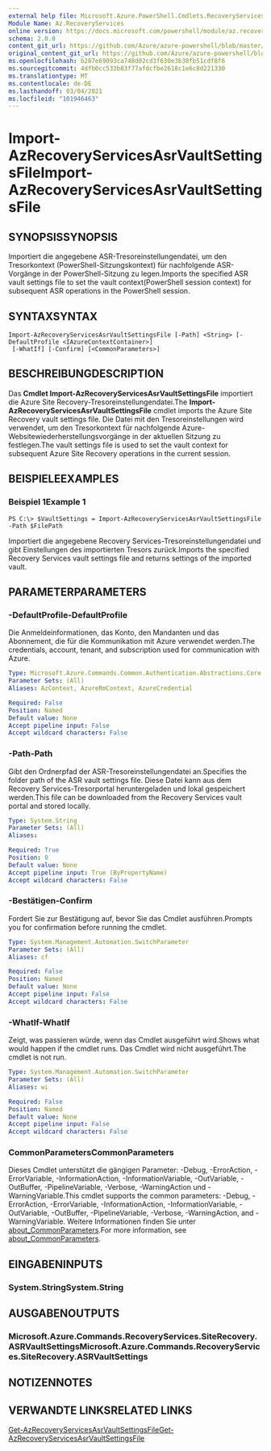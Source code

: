 ```yaml
---
external help file: Microsoft.Azure.PowerShell.Cmdlets.RecoveryServices.SiteRecovery.dll-Help.xml
Module Name: Az.RecoveryServices
online version: https://docs.microsoft.com/powershell/module/az.recoveryservices/import-azrecoveryservicesasrvaultsettingsfile
schema: 2.0.0
content_git_url: https://github.com/Azure/azure-powershell/blob/master/src/RecoveryServices/RecoveryServices/help/Import-AzRecoveryServicesAsrVaultSettingsFile.md
original_content_git_url: https://github.com/Azure/azure-powershell/blob/master/src/RecoveryServices/RecoveryServices/help/Import-AzRecoveryServicesAsrVaultSettingsFile.md
ms.openlocfilehash: b287e69093ca748d02cd3f630e3b38fb51cdf8f6
ms.sourcegitcommit: 4dfb0cc533b83f77afdcfbe2618c1e6c8d221330
ms.translationtype: MT
ms.contentlocale: de-DE
ms.lasthandoff: 03/04/2021
ms.locfileid: "101946463"
---
```

# <span data-ttu-id="620eb-101">Import-AzRecoveryServicesAsrVaultSettingsFile</span><span class="sxs-lookup"><span data-stu-id="620eb-101">Import-AzRecoveryServicesAsrVaultSettingsFile</span></span>

## <span data-ttu-id="620eb-102">SYNOPSIS</span><span class="sxs-lookup"><span data-stu-id="620eb-102">SYNOPSIS</span></span>
<span data-ttu-id="620eb-103">Importiert die angegebene ASR-Tresoreinstellungendatei, um den Tresorkontext (PowerShell-Sitzungskontext) für nachfolgende ASR-Vorgänge in der PowerShell-Sitzung zu legen.</span><span class="sxs-lookup"><span data-stu-id="620eb-103">Imports the specified ASR vault settings file to set the vault context(PowerShell session context) for subsequent ASR operations in the PowerShell session.</span></span> 

## <span data-ttu-id="620eb-104">SYNTAX</span><span class="sxs-lookup"><span data-stu-id="620eb-104">SYNTAX</span></span>

```
Import-AzRecoveryServicesAsrVaultSettingsFile [-Path] <String> [-DefaultProfile <IAzureContextContainer>]
 [-WhatIf] [-Confirm] [<CommonParameters>]
```

## <span data-ttu-id="620eb-105">BESCHREIBUNG</span><span class="sxs-lookup"><span data-stu-id="620eb-105">DESCRIPTION</span></span>
<span data-ttu-id="620eb-106">Das **Cmdlet Import-AzRecoveryServicesAsrVaultSettingsFile** importiert die Azure Site Recovery-Tresoreinstellungendatei.</span><span class="sxs-lookup"><span data-stu-id="620eb-106">The **Import-AzRecoveryServicesAsrVaultSettingsFile** cmdlet imports the Azure Site Recovery vault settings file.</span></span> <span data-ttu-id="620eb-107">Die Datei mit den Tresoreinstellungen wird verwendet, um den Tresorkontext für nachfolgende Azure-Websitewiederherstellungsvorgänge in der aktuellen Sitzung zu festlegen.</span><span class="sxs-lookup"><span data-stu-id="620eb-107">The vault settings file is used to set the vault context for subsequent Azure Site Recovery operations in the current session.</span></span>

## <span data-ttu-id="620eb-108">BEISPIELE</span><span class="sxs-lookup"><span data-stu-id="620eb-108">EXAMPLES</span></span>

### <span data-ttu-id="620eb-109">Beispiel 1</span><span class="sxs-lookup"><span data-stu-id="620eb-109">Example 1</span></span>
```
PS C:\> $VaultSettings = Import-AzRecoveryServicesAsrVaultSettingsFile -Path $FilePath
```

<span data-ttu-id="620eb-110">Importiert die angegebene Recovery Services-Tresoreinstellungendatei und gibt Einstellungen des importierten Tresors zurück.</span><span class="sxs-lookup"><span data-stu-id="620eb-110">Imports the specified Recovery Services vault settings file and returns settings of the imported vault.</span></span>

## <span data-ttu-id="620eb-111">PARAMETER</span><span class="sxs-lookup"><span data-stu-id="620eb-111">PARAMETERS</span></span>

### <span data-ttu-id="620eb-112">-DefaultProfile</span><span class="sxs-lookup"><span data-stu-id="620eb-112">-DefaultProfile</span></span>
<span data-ttu-id="620eb-113">Die Anmeldeinformationen, das Konto, den Mandanten und das Abonnement, die für die Kommunikation mit Azure verwendet werden.</span><span class="sxs-lookup"><span data-stu-id="620eb-113">The credentials, account, tenant, and subscription used for communication with Azure.</span></span>


```yaml
Type: Microsoft.Azure.Commands.Common.Authentication.Abstractions.Core.IAzureContextContainer
Parameter Sets: (All)
Aliases: AzContext, AzureRmContext, AzureCredential

Required: False
Position: Named
Default value: None
Accept pipeline input: False
Accept wildcard characters: False
```

### <span data-ttu-id="620eb-114">-Path</span><span class="sxs-lookup"><span data-stu-id="620eb-114">-Path</span></span>
<span data-ttu-id="620eb-115">Gibt den Ordnerpfad der ASR-Tresoreinstellungendatei an.</span><span class="sxs-lookup"><span data-stu-id="620eb-115">Specifies the folder path of the ASR vault settings file.</span></span>
<span data-ttu-id="620eb-116">Diese Datei kann aus dem Recovery Services-Tresorportal heruntergeladen und lokal gespeichert werden.</span><span class="sxs-lookup"><span data-stu-id="620eb-116">This file can be downloaded from the Recovery Services vault portal and stored locally.</span></span>

```yaml
Type: System.String
Parameter Sets: (All)
Aliases:

Required: True
Position: 0
Default value: None
Accept pipeline input: True (ByPropertyName)
Accept wildcard characters: False
```

### <span data-ttu-id="620eb-117">-Bestätigen</span><span class="sxs-lookup"><span data-stu-id="620eb-117">-Confirm</span></span>
<span data-ttu-id="620eb-118">Fordert Sie zur Bestätigung auf, bevor Sie das Cmdlet ausführen.</span><span class="sxs-lookup"><span data-stu-id="620eb-118">Prompts you for confirmation before running the cmdlet.</span></span>

```yaml
Type: System.Management.Automation.SwitchParameter
Parameter Sets: (All)
Aliases: cf

Required: False
Position: Named
Default value: None
Accept pipeline input: False
Accept wildcard characters: False
```

### <span data-ttu-id="620eb-119">-WhatIf</span><span class="sxs-lookup"><span data-stu-id="620eb-119">-WhatIf</span></span>
<span data-ttu-id="620eb-120">Zeigt, was passieren würde, wenn das Cmdlet ausgeführt wird.</span><span class="sxs-lookup"><span data-stu-id="620eb-120">Shows what would happen if the cmdlet runs.</span></span> <span data-ttu-id="620eb-121">Das Cmdlet wird nicht ausgeführt.</span><span class="sxs-lookup"><span data-stu-id="620eb-121">The cmdlet is not run.</span></span>

```yaml
Type: System.Management.Automation.SwitchParameter
Parameter Sets: (All)
Aliases: wi

Required: False
Position: Named
Default value: None
Accept pipeline input: False
Accept wildcard characters: False
```

### <span data-ttu-id="620eb-122">CommonParameters</span><span class="sxs-lookup"><span data-stu-id="620eb-122">CommonParameters</span></span>
<span data-ttu-id="620eb-123">Dieses Cmdlet unterstützt die gängigen Parameter: -Debug, -ErrorAction, -ErrorVariable, -InformationAction, -InformationVariable, -OutVariable, -OutBuffer, -PipelineVariable, -Verbose, -WarningAction und -WarningVariable.</span><span class="sxs-lookup"><span data-stu-id="620eb-123">This cmdlet supports the common parameters: -Debug, -ErrorAction, -ErrorVariable, -InformationAction, -InformationVariable, -OutVariable, -OutBuffer, -PipelineVariable, -Verbose, -WarningAction, and -WarningVariable.</span></span> <span data-ttu-id="620eb-124">Weitere Informationen finden Sie unter [about_CommonParameters](http://go.microsoft.com/fwlink/?LinkID=113216).</span><span class="sxs-lookup"><span data-stu-id="620eb-124">For more information, see [about_CommonParameters](http://go.microsoft.com/fwlink/?LinkID=113216).</span></span>

## <span data-ttu-id="620eb-125">EINGABEN</span><span class="sxs-lookup"><span data-stu-id="620eb-125">INPUTS</span></span>

### <span data-ttu-id="620eb-126">System.String</span><span class="sxs-lookup"><span data-stu-id="620eb-126">System.String</span></span>

## <span data-ttu-id="620eb-127">AUSGABEN</span><span class="sxs-lookup"><span data-stu-id="620eb-127">OUTPUTS</span></span>

### <span data-ttu-id="620eb-128">Microsoft.Azure.Commands.RecoveryServices.SiteRecovery.ASRVaultSettings</span><span class="sxs-lookup"><span data-stu-id="620eb-128">Microsoft.Azure.Commands.RecoveryServices.SiteRecovery.ASRVaultSettings</span></span>

## <span data-ttu-id="620eb-129">NOTIZEN</span><span class="sxs-lookup"><span data-stu-id="620eb-129">NOTES</span></span>

## <span data-ttu-id="620eb-130">VERWANDTE LINKS</span><span class="sxs-lookup"><span data-stu-id="620eb-130">RELATED LINKS</span></span>

[<span data-ttu-id="620eb-131">Get-AzRecoveryServicesAsrVaultSettingsFile</span><span class="sxs-lookup"><span data-stu-id="620eb-131">Get-AzRecoveryServicesAsrVaultSettingsFile</span></span>](./Get-AzRecoveryServicesAsrVaultSettingsFile.md)
